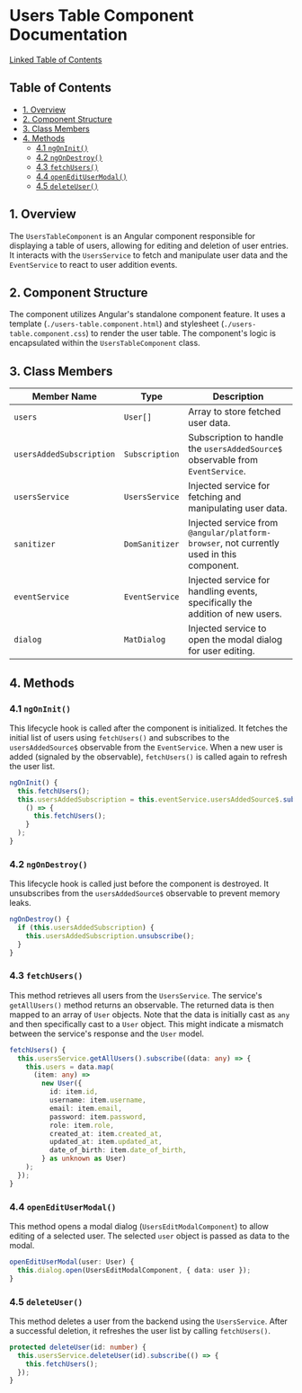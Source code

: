 # Users Table Component Documentation

[Linked Table of Contents](#table-of-contents)

## Table of Contents

* [1. Overview](#1-overview)
* [2. Component Structure](#2-component-structure)
* [3. Class Members](#3-class-members)
* [4. Methods](#4-methods)
    * [4.1 `ngOnInit()`](#41-ngoninit)
    * [4.2 `ngOnDestroy()`](#42-ngondestroy)
    * [4.3 `fetchUsers()`](#43-fetchusers)
    * [4.4 `openEditUserModal()`](#44-openeditusermodal)
    * [4.5 `deleteUser()`](#45-deleteuser)


## 1. Overview

The `UsersTableComponent` is an Angular component responsible for displaying a table of users, allowing for editing and deletion of user entries. It interacts with the `UsersService` to fetch and manipulate user data and the `EventService` to react to user addition events.


## 2. Component Structure

The component utilizes Angular's standalone component feature.  It uses a template (`./users-table.component.html`) and stylesheet (`./users-table.component.css`) to render the user table.  The component's logic is encapsulated within the `UsersTableComponent` class.


## 3. Class Members

| Member Name             | Type                      | Description                                                                         |
|--------------------------|---------------------------|-------------------------------------------------------------------------------------|
| `users`                  | `User[]`                  | Array to store fetched user data.                                                    |
| `usersAddedSubscription` | `Subscription`            | Subscription to handle the `usersAddedSource$` observable from `EventService`.      |
| `usersService`           | `UsersService`            | Injected service for fetching and manipulating user data.                           |
| `sanitizer`              | `DomSanitizer`            | Injected service from `@angular/platform-browser`, not currently used in this component. |
| `eventService`           | `EventService`            | Injected service for handling events, specifically the addition of new users.        |
| `dialog`                 | `MatDialog`               | Injected service to open the modal dialog for user editing.                       |


## 4. Methods

### 4.1 `ngOnInit()`

This lifecycle hook is called after the component is initialized. It fetches the initial list of users using `fetchUsers()` and subscribes to the `usersAddedSource$` observable from the `EventService`.  When a new user is added (signaled by the observable), `fetchUsers()` is called again to refresh the user list.

```typescript
ngOnInit() {
  this.fetchUsers();
  this.usersAddedSubscription = this.eventService.usersAddedSource$.subscribe(
    () => {
      this.fetchUsers();
    }
  );
}
```

### 4.2 `ngOnDestroy()`

This lifecycle hook is called just before the component is destroyed. It unsubscribes from the `usersAddedSource$` observable to prevent memory leaks.

```typescript
ngOnDestroy() {
  if (this.usersAddedSubscription) {
    this.usersAddedSubscription.unsubscribe();
  }
}
```

### 4.3 `fetchUsers()`

This method retrieves all users from the `UsersService`.  The service's `getAllUsers()` method returns an observable. The returned data is then mapped to an array of `User` objects.  Note that the data is initially cast as `any` and then specifically cast to a `User` object.  This might indicate a mismatch between the service's response and the `User` model.

```typescript
fetchUsers() {
  this.usersService.getAllUsers().subscribe((data: any) => {
    this.users = data.map(
      (item: any) =>
        new User({
          id: item.id,
          username: item.username,
          email: item.email,
          password: item.password,
          role: item.role,
          created_at: item.created_at,
          updated_at: item.updated_at,
          date_of_birth: item.date_of_birth,
        } as unknown as User)
    );
  });
}
```

### 4.4 `openEditUserModal()`

This method opens a modal dialog (`UsersEditModalComponent`) to allow editing of a selected user. The selected `user` object is passed as data to the modal.

```typescript
openEditUserModal(user: User) {
  this.dialog.open(UsersEditModalComponent, { data: user });
}
```

### 4.5 `deleteUser()`

This method deletes a user from the backend using the `UsersService`. After a successful deletion, it refreshes the user list by calling `fetchUsers()`.

```typescript
protected deleteUser(id: number) {
  this.usersService.deleteUser(id).subscribe(() => {
    this.fetchUsers();
  });
}
```

